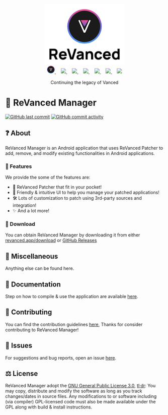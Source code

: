 <p align="center">
  <picture>
    <source
      width="256px"
      media="(prefers-color-scheme: dark)"
      srcset="assets/revanced-headline/revanced-headline-vertical-dark.svg"
    >
    <img 
      width="256px"
      src="assets/revanced-headline/revanced-headline-vertical-light.svg"
    >
  </picture>
  <br>
  <a href="https://revanced.app/">
       <img height="24px" src="assets/revanced-logo/revanced-logo-round.svg" />
   </a>&nbsp;&nbsp;&nbsp;
   <a href="https://github.com/revanced">
       <picture>
           <source height="24px" media="(prefers-color-scheme: dark)" srcset="https://i.ibb.co/dMMmCrW/Git-Hub-Mark.png" />
           <img height="24px" src="https://i.ibb.co/9wV3HGF/Git-Hub-Mark-Light.png" />
       </picture>
   </a>&nbsp;&nbsp;&nbsp;
   <a href="http://revanced.app/discord">
       <img height="24px" src="https://user-images.githubusercontent.com/13122796/178032563-d4e084b7-244e-4358-af50-26bde6dd4996.png" />
   </a>&nbsp;&nbsp;&nbsp;
   <a href="https://reddit.com/r/revancedapp">
       <img height="24px" src="https://user-images.githubusercontent.com/13122796/178032351-9d9d5619-8ef7-470a-9eec-2744ece54553.png" />
   </a>&nbsp;&nbsp;&nbsp;
   <a href="https://t.me/app_revanced">
       <img height="24px" src="https://user-images.githubusercontent.com/13122796/178032213-faf25ab8-0bc3-4a94-a730-b524c96df124.png" />
   </a>&nbsp;&nbsp;&nbsp;
   <a href="https://x.com/revancedapp">
      <picture>
         <source media="(prefers-color-scheme: dark)" srcset="https://user-images.githubusercontent.com/93124920/270180600-7c1b38bf-889b-4d68-bd5e-b9d86f91421a.png">
         <img height="24px" src="https://user-images.githubusercontent.com/93124920/270108715-d80743fa-b330-4809-b1e6-79fbdc60d09c.png" />
      </picture>
   </a>&nbsp;&nbsp;&nbsp;
   <a href="https://www.youtube.com/@ReVanced">
       <img height="24px" src="https://user-images.githubusercontent.com/13122796/178032714-c51c7492-0666-44ac-99c2-f003a695ab50.png" />
   </a>
   <br>
   <br>
   Continuing the legacy of Vanced
</p>

# 💊 ReVanced Manager
[![GitHub last commit](https://img.shields.io/github/last-commit/ReVanced/revanced-manager/compose-dev)](https://github.com/ReVanced/revanced-manager/commits/compose-dev)
[![GitHub commit activity](https://img.shields.io/github/commit-activity/w/ReVanced/revanced-manager/compose-dev)](https://github.com/ReVanced/revanced-manager-compose/commits/compose-dev)

## ❓ About
ReVanced Manager is an Android application that uses ReVanced Patcher to add, remove, and modify existing functionalities in Android applications.

### 💪 Features
We provide the some of the features are:
* 📱 ReVanced Patcher that fit in your pocket!
* 🤗 Friendly & intuitive UI to help you manage your patched applications!
* 🛠️ Lots of customization to patch using 3rd-party sources and integration!
* ✨ And a lot more!

### 🔽 Download
You can obtain ReVanced Manager by downloading it from either [revanced.app/download](https://revanced.app/download) or [GitHub Releases](https://github.com/ReVanced/revanced-manager/releases)

## 🌱 Miscellaneous
Anything else can be found here.

## 📄 Documentation
Step on how to compile & use the application are available [here](/docs/README.md).

## 👋 Contributing
You can find the contribution guidelines [here](/CONTRIBUTING.md), Thanks for consider contributing to ReVanced Manager!

## 🔴 Issues
For suggestions and bug reports, open an issue [here](https://github.com/ReVanced/revanced-manager/issues/new?assignees=&labels=bug&projects=&template=bug-issue.yml&title=bug%3A+%3Ctitle%3E).

## ⚖️ License
ReVanced Manager adopt the [GNU General Public License 3.0](/LICENSE), [tl;dr](https://www.tldrlegal.com/license/gnu-general-public-license-v3-gpl-3): You may copy, distribute and modify the software as long as you track changes/dates in source files. Any modifications to or software including (via compiler) GPL-licensed code must also be made available under the GPL along with build & install instructions.
